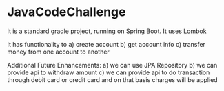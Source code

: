 # JavaCodeChallenge
It is a standard gradle project, running on Spring Boot. It uses Lombok 

It has functionality to
a) create account
b) get account info
c) transfer money from one account to another

Additional Future Enhancements:
a) we can use JPA Repository
b) we can provide api to withdraw amount
c) we can provide api to do transaction through debit card or credit card and on that basis charges will be applied

